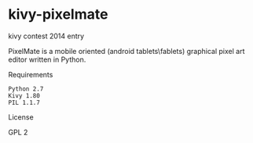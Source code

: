 kivy-pixelmate
==============
kivy contest 2014 entry

PixelMate is a mobile oriented (android tablets\fablets) graphical pixel art editor written in Python.

Requirements

    Python 2.7
    Kivy 1.80
    PIL 1.1.7


License

GPL 2 